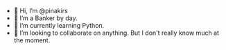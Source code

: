 - 👋 Hi, I’m @pinakirs
- 👀 I’m a Banker by day.
- 🌱 I’m currently learning Python.
- 💞️ I’m looking to collaborate on anything. But I don't really know much at the moment.
  
<!---
pinakirs/pinakirs is a ✨ special ✨ repository because its `README.md` (this file) appears on your GitHub profile.
You can click the Preview link to take a look at your changes.
--->
